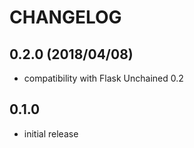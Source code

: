 # CHANGELOG

## 0.2.0 (2018/04/08)

* compatibility with Flask Unchained 0.2

## 0.1.0

* initial release
